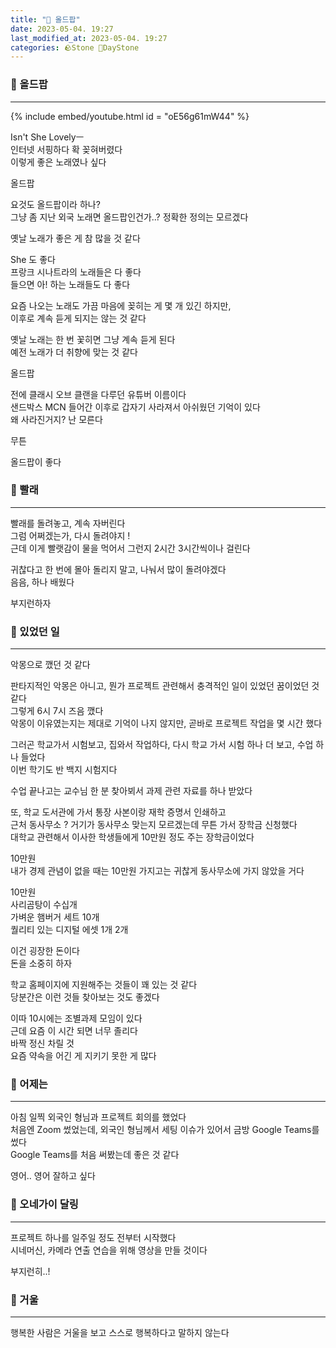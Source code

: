 ```yaml
---
title: "🌱 올드팝"
date: 2023-05-04. 19:27
last_modified_at: 2023-05-04. 19:27
categories: 🪨Stone 🌱DayStone
---
```


### 🗿 올드팝

---

{% include embed/youtube.html id = "oE56g61mW44" %}

Isn't She Lovelyㅡ  
인터넷 서핑하다 확 꽂혀버렸다  
이렇게 좋은 노래였나 싶다  

올드팝  

요것도 올드팝이라 하나?  
그냥 좀 지난 외국 노래면 올드팝인건가..?
정확한 정의는 모르겠다  

옛날 노래가 좋은 게 참 많을 것 같다  

She 도 좋다  
프랑크 시나트라의 노래들은 다 좋다  
들으면 아! 하는 노래들도 다 좋다  

요즘 나오는 노래도 가끔 마음에 꽂히는 게 몇 개 있긴 하지만,  
이후로 계속 듣게 되지는 않는 것 같다  

옛날 노래는 한 번 꽃히면 그냥 계속 듣게 된다  
예전 노래가 더 취향에 맞는 것 같다  

올드팝  

전에 클래시 오브 클랜을 다루던 유튜버 이름이다  
샌드박스 MCN 들어간 이후로 갑자기 사라져서 아쉬웠던 기억이 있다  
왜 사라진거지? 난 모른다  

무튼  

올드팝이 좋다  

### 🗿 빨래

---

빨래를 돌려놓고, 계속 자버린다  
그럼 어쩌겠는가, 다시 돌려야지 !  
근데 이게 빨랫감이 물을 먹어서 그런지 2시간 3시간씩이나 걸린다  

귀찮다고 한 번에 몰아 돌리지 말고, 나눠서 많이 돌려야겠다  
음음, 하나 배웠다  

부지런하자  

### 🗿 있었던 일

---

악몽으로 깼던 것 같다  

판타지적인 악몽은 아니고, 뭔가 프로젝트 관련해서 충격적인 일이 있었던 꿈이었던 것 같다  
그렇게 6시 7시 즈음 깼다  
악몽이 이유였는지는 제대로 기억이 나지 않지만, 곧바로 프로젝트 작업을 몇 시간 했다  

그러곤 학교가서 시험보고, 집와서 작업하다, 다시 학교 가서 시험 하나 더 보고, 수업 하나 들었다  
이번 학기도 반 백지 시험지다  

수업 끝나고는 교수님 한 분 찾아뵈서 과제 관련 자료를 하나 받았다  

또, 학교 도서관에 가서 통장 사본이랑 재학 증명서 인쇄하고  
근처 동사무소 ? 거기가 동사무소 맞는지 모르겠는데 무튼 가서 장학금 신청했다  
대학교 관련해서 이사한 학생들에게 10만원 정도 주는 장학금이었다  

10만원  
내가 경제 관념이 없을 때는 10만원 가지고는 귀찮게 동사무소에 가지 않았을 거다  

10만원  
사리곰탕이 수십개  
가벼운 햄버거 세트 10개  
퀄리티 있는 디지털 에셋 1개 2개  

이건 굉장한 돈이다  
돈을 소중히 하자  

학교 홈페이지에 지원해주는 것들이 꽤 있는 것 같다  
당분간은 이런 것들 찾아보는 것도 좋겠다  

이따 10시에는 조별과제 모임이 있다  
근데 요즘 이 시간 되면 너무 졸리다  
바짝 정신 차릴 것  
요즘 약속을 어긴 게 지키기 못한 게 많다  

### 🗿 어제는

---

아침 일찍 외국인 형님과 프로젝트 회의를 했었다  
처음엔 Zoom 썼었는데, 외국인 형님께서 세팅 이슈가 있어서 금방 Google Teams를 썼다  
Google Teams를 처음 써봤는데 좋은 것 같다  

영어.. 영어 잘하고 싶다  

### 🗿 오네가이 달링

---

프로젝트 하나를 일주일 정도 전부터 시작했다  
시네머신, 카메라 연출 연습을 위해 영상을 만들 것이다  

부지런히..!  

### 🗿 거울

---

행복한 사람은 거울을 보고 스스로 행복하다고 말하지 않는다  
